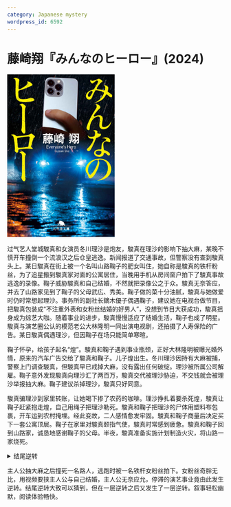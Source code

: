 ```yaml
---
category: Japanese mystery
wordpress_id: 6592
---
```


# 藤崎翔『みんなのヒーロー』(2024)

<img src=images/2024_cover.jpg width=250/>

过气艺人堂城駿真和女演员冬川理沙是炮友，駿真在理沙的影响下抽大麻，某晚不慎开车撞倒一个流浪汉之后仓皇逃逸。新闻报道了交通事故，但警察没有查到駿真头上。某日駿真在街上被一个名叫山路鞠子的肥女叫住，她自称是駿真的铁杆粉丝，为了追星搬到駿真家对面的公寓居住，当晚用手机从房间窗户拍下了駿真事故逃逸的录像。鞠子威胁駿真和自己结婚，不然就把录像公之于众。駿真无奈答应，并去了山路家见到了鞠子的父母武広、秀美。鞠子做的菜十分油腻，駿真与她做爱时仍时常想起理沙。事务所的副社长鏑木優子偶遇鞠子，建议她在电视台做节目，把駿真包装成“不注重外表和女粉丝结婚的好男人”，没想到节目大获成功，駿真摇身成为综艺大咖。随着事业的进步，駿真慢慢适应了结婚生活，鞠子也成了明星。駿真与演艺圈公认的模范老公大林隆明一同出演电视剧，还拍摄了人寿保险的广告。某日駿真偶遇理沙，但因鞠子在场只能简单寒暄。

鞠子怀孕，给孩子起名“煌”。駿真和鞠子遇到事业瓶颈，正好大林隆明被曝光婚外情，原来的汽车广告交给了駿真和鞠子。儿子煌出生。冬川理沙因持有大麻被捕，警察上门调查駿真，但駿真早已戒掉大麻，没有露出任何破绽。理沙被所属公司解雇。鞠子意外发现駿真向理沙汇了两百万，駿真交代被理沙胁迫，不交钱就会被理沙举报抽大麻。鞠子建议杀掉理沙，駿真只好同意。

駿真骗理沙到家里转账，让她喝下掺了农药的咖啡。理沙挣扎着要杀死煌，駿真让鞠子赶紧抱走煌，自己用绳子把理沙勒死。駿真和鞠子把理沙的尸体用塑料布包裹，开车运到农村掩埋。经此变故，二人感情愈发牢固。駿真和鞠子商量后决定买下一套公寓顶层。鞠子在家里对駿真颐指气使，駿真时常感到疲惫。駿真和鞠子回到山路家，诚恳地感谢鞠子的父母。半夜，駿真准备实施计划制造火灾，将山路一家烧死。

<details><summary>结尾逆转</summary>
理沙出事后駿真找她做情人，转账被鞠子发现，只好谎称被理沙勒索。駿真说服理沙和自己演戏，假装被自己杀死，其实駿真偷偷换掉了有毒的咖啡，并在鞠子抱走煌的时候用塑胶娃娃伪装成理沙的尸体，运到农村掩埋。駿真买下公寓顶层，用秘密账户给理沙在同一个公寓楼里买了一间房，定期寻欢作乐。鞠子偶遇理沙，惊讶地发现她还活着，理沙只好坦白事情经过。鞠子对駿真心灰意冷，将计就计与理沙成为朋友。駿真计划杀死鞠子一家骗保，理沙得知计划后告诉了鞠子。武広在駿真下手之时将他当场擒获，反过来制造火灾把駿真烧死。鞠子获得巨额保险理赔，在电视节目上谎称駿真为了救家人壮烈牺牲，是“全家的英雄”。
</details>

主人公抽大麻之后撞死一名路人，逃跑时被一名铁杆女粉丝拍下。女粉丝奇胖无比，用视频要挟主人公与自己结婚，主人公无奈应允，停滞的演艺事业竟由此发生逆转。结尾逆转大致可以猜到，但在一层逆转之后又发生了一层逆转。叙事轻松幽默，阅读体验畅快。